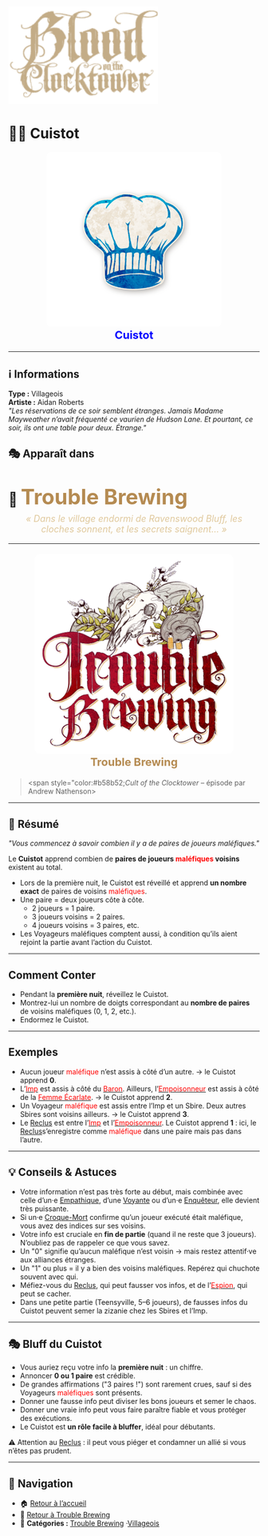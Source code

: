 <p align="left">
  <a href="/botc-fr-bambi/">
    <img src="../images/logo.png" alt="Accueil BotC FR" width="300">
  </a>
</p>

# 👨‍🍳 Cuistot  

<!-- 🧩 Image centrée cliquable avec nom centré en dessous -->
<div style="text-align:center; margin: 20px 0;">
  <a href="./cuistot.html" style="text-decoration:none;">
    <img src="../images/Icon_chef.png" alt="Cuistot" width="350" style="border-radius:8px;">
    <br>
    <span style="color:blue; font-weight:bold; font-size:22px;">Cuistot</span>
  </a>
</div>


---

## ℹ️ Informations  

**Type :** Villageois  
**Artiste :** Aidan Roberts  
*"Les réservations de ce soir semblent étranges. Jamais Madame Mayweather n’avait fréquenté ce vaurien de Hudson Lane. Et pourtant, ce soir, ils ont une table pour deux. Étrange."*


## 🎭 Apparaît dans  

# 🍺 <span style="color:#b58b52; font-weight:bold; font-size:42px;">Trouble Brewing</span>

<p style="text-align:center; color:#e0c99d; font-style:italic; font-size:18px; margin-top:-10px;">
  « Dans le village endormi de Ravenswood Bluff, les cloches sonnent, et les secrets saignent… »
</p>

---

<div style="text-align:center; margin: 20px 0;">
  <a href="../trouble_brewing.html" style="text-decoration:none;">
    <img src="../images/Logo_trouble_brewing.png" alt= "Trouble Brewing" width="400" style="border-radius:12px;">
    <br>
    <span style="color:#b58b52; font-weight:bold; font-size:22px;">Trouble Brewing</span>
  </a>
</div>
    
>  <span style="color:#b58b52;*Cult of the Clocktower* – épisode par Andrew Nathenson>  
---

## 📖 Résumé  

*"Vous commencez à savoir combien il y a de paires de joueurs maléfiques."*  

Le **Cuistot** apprend combien de **paires de joueurs <span style="color:red">maléfiques</span> voisins** existent au total.  

- Lors de la première nuit, le Cuistot est réveillé et apprend **un nombre exact** de paires de voisins <span style="color:red">maléfiques</span>.  
- Une paire = deux joueurs côte à côte.  
  - 2 joueurs = 1 paire.  
  - 3 joueurs voisins = 2 paires.  
  - 4 joueurs voisins = 3 paires, etc.  
- Les Voyageurs maléfiques comptent aussi, à condition qu’ils aient rejoint la partie avant l’action du Cuistot.  

---

## Comment Conter

- Pendant la **première nuit**, réveillez le Cuistot.  
- Montrez-lui un nombre de doigts correspondant au **nombre de paires** de voisins maléfiques (0, 1, 2, etc.).  
- Endormez le Cuistot.  

---

## Exemples  

- Aucun joueur <span style="color:red">maléfique</span> n’est assis à côté d’un autre. → le Cuistot apprend **0**.  
- L’[<span style="color:red">Imp</span>](imp.md) est assis à côté du [<span style="color:red">Baron</span>](baron.md). Ailleurs, l’[<span style="color:red">Empoisonneur</span>](empoisonneur.md) est assis à côté de la [<span style="color:red">Femme Écarlate</span>](femmeecarlate.md). → le Cuistot apprend **2**.  
- Un Voyageur <span style="color:red">maléfique</span> est assis entre l’Imp et un Sbire. Deux autres Sbires sont voisins ailleurs. → le Cuistot apprend **3**.  
- Le [Reclus](reclus.md) est entre l’[<span style="color:red">Imp</span>](imp.md) et l’[<span style="color:red">Empoisonneur</span>](empoisonneur.md). Le Cuistot apprend **1** : ici, le [Reclus](reclus.md)s’enregistre comme <span style="color:red">maléfique</span> dans une paire mais pas dans l’autre.  

---

## 💡 Conseils & Astuces  

- Votre information n’est pas très forte au début, mais combinée avec celle d’un·e [Empathique](empathique.md), d’une [Voyante](voyante.md) ou d’un·e [Enquêteur](enqueteur.md), elle devient très puissante.  
- Si un·e [Croque-Mort](croquemort.md) confirme qu’un joueur exécuté était maléfique, vous avez des indices sur ses voisins.  
- Votre info est cruciale en **fin de partie** (quand il ne reste que 3 joueurs). N’oubliez pas de rappeler ce que vous savez.  
- Un "0" signifie qu’aucun maléfique n’est voisin → mais restez attentif·ve aux alliances étranges.  
- Un "1" ou plus = il y a bien des voisins maléfiques. Repérez qui chuchote souvent avec qui.  
- Méfiez-vous du [Reclus](reclus.md), qui peut fausser vos infos, et de l’[<span style="color:red">Espion</span>](espion.md), qui peut se cacher.  
- Dans une petite partie (Teensyville, 5–6 joueurs), de fausses infos du Cuistot peuvent semer la zizanie chez les Sbires et l’Imp.  

---

## 🎭 Bluff du Cuistot  

- Vous auriez reçu votre info la **première nuit** : un chiffre.  
- Annoncer **0 ou 1 paire** est crédible.  
- De grandes affirmations ("3 paires !") sont rarement crues, sauf si des Voyageurs <span style="color:red">maléfiques</span> sont présents.  
- Donner une fausse info peut diviser les bons joueurs et semer le chaos.  
- Donner une vraie info peut vous faire paraître fiable et vous protéger des exécutions.  
- Le Cuistot est **un rôle facile à bluffer**, idéal pour débutants.  

⚠️ Attention au [Reclus](reclus.md) : il peut vous piéger et condamner un allié si vous n’êtes pas prudent.  

---


## 📂 Navigation 

- 🏠 [Retour à l’accueil](/botc-fr-bambi/)  
- 🍺 [Retour à Trouble Brewing](../trouble_brewing.md)  
- 📂 **Catégories :** [Trouble Brewing](../trouble_brewing.md) ·[Villageois](../villageois.md) 

